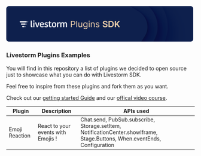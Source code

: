 <img src="https://raw.githubusercontent.com/livestorm/livestorm-plugin-cli/master/src/assets/sdk-header.png" width="500px">

### Livestorm Plugins Examples

You will find in this repository a list of plugins we decided to open source just to showcase what you can do with Livestorm SDK.

Feel free to inspire from these plugins and fork them as you want.

Check out our [getting started Guide](https://developers.livestorm.co/docs/getting-started-with-plugins-sdk/) and our [offical video course](https://fast.wistia.net/embed/channel/azooxwj070).

| Plugin | Description | APIs used |
|------|-----------|---------|
| Emoji Reaction | React to your events with Emojis ! | Chat.send, PubSub.subscribe, Storage.setItem, NotificationCenter.showIframe, Stage.Buttons, When.eventEnds, Configuration |
